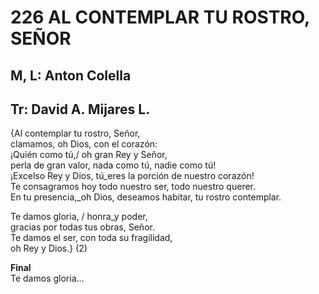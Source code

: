 # 226 AL CONTEMPLAR TU ROSTRO, SEÑOR

## M, L: Anton Colella
## Tr: David A. Mijares L.

{Al contemplar tu rostro, Señor,  
clamamos, oh Dios, con el corazón:  
¡Quién como tú,/ oh gran Rey y Señor,  
perla de gran valor, nada como tú, nadie como tú!  
¡Excelso Rey y Dios, tú_eres la porción de nuestro corazón!  
Te consagramos hoy todo nuestro ser, todo nuestro querer.  
En tu presencia,_oh Dios, deseamos habitar, tu rostro contemplar.  

Te damos gloria, / honra_y poder,  
gracias por todas tus obras, Señor.  
Te damos el ser, con toda su fragilidad,  
oh Rey y Dios.} (2)  

**Final**  
Te damos gloria...  

